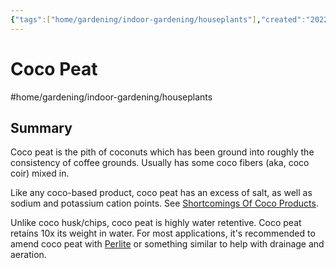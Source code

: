 ```yaml
---
{"tags":["home/gardening/indoor-gardening/houseplants"],"created":"2022-12-07T00:26:24-06:00","updated":"2023-02-02T16:38:06-06:00","title":"Coco Peat","zettelgarden":true,"zettelType":"concept","dg-publish":true,"permalink":"/z/notes/coco-peat/","dgPassFrontmatter":true}
---
```


# Coco Peat
#home/gardening/indoor-gardening/houseplants 

## Summary
Coco peat is the pith of coconuts which has been ground into roughly the consistency of coffee grounds. Usually has some coco fibers (aka, coco coir) mixed in.

Like any coco-based product, coco peat has an excess of salt, as well as sodium and potassium cation points. See [Shortcomings Of Coco Products](Shortcomings%20Of%20Coco%20Products.md).

Unlike coco husk/chips, coco peat is highly water retentive. Coco peat retains 10x its weight in water. For most applications, it's recommended to amend coco peat with [Perlite](Perlite.md) or something similar to help with drainage and aeration.




